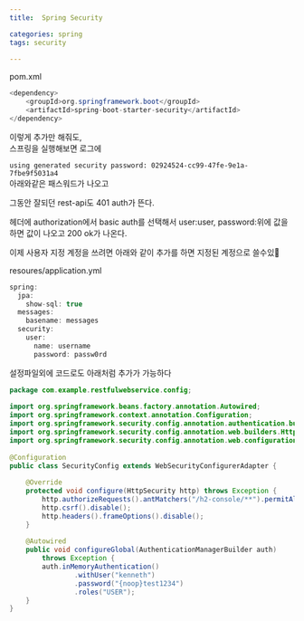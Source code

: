 ```yaml
---
title:  Spring Security

categories: spring 
tags: security
 
---
```


  
  
pom.xml  
```java  
<dependency>  
    <groupId>org.springframework.boot</groupId>  
    <artifactId>spring-boot-starter-security</artifactId>  
</dependency>  
```  
  
이렇게 추가만 해줘도,  
스프링을 실행해보면 로그에  
  
`using generated security password: 02924524-cc99-47fe-9e1a-7fbe9f5031a4`  
아래와같은 패스워드가 나오고  
  
그동안 잘되던 rest-api도 401 auth가 뜬다.  
  
헤더에 authorization에서 basic auth를 선택해서 user:user, password:위에 값을 하면 값이 나오고 200 ok가 나온다.  
  
  
이제 사용자 지정 계정을 쓰려면 아래와 같이 추가를 하면 지정된 계정으로 쓸수있  
  
resoures/application.yml  
```java  
spring:  
  jpa:  
    show-sql: true  
  messages:  
    basename: messages  
  security:  
    user:  
      name: username  
      password: passw0rd  
```  
  
  
설정파일외에 코드로도 아래처럼 추가가 가능하다  
  
```java  
package com.example.restfulwebservice.config;  
  
import org.springframework.beans.factory.annotation.Autowired;  
import org.springframework.context.annotation.Configuration;  
import org.springframework.security.config.annotation.authentication.builders.AuthenticationManagerBuilder;  
import org.springframework.security.config.annotation.web.builders.HttpSecurity;  
import org.springframework.security.config.annotation.web.configuration.WebSecurityConfigurerAdapter;  
  
@Configuration  
public class SecurityConfig extends WebSecurityConfigurerAdapter {  
  
    @Override  
    protected void configure(HttpSecurity http) throws Exception {  
        http.authorizeRequests().antMatchers("/h2-console/**").permitAll();  
        http.csrf().disable();  
        http.headers().frameOptions().disable();  
    }  
  
    @Autowired  
    public void configureGlobal(AuthenticationManagerBuilder auth)  
        throws Exception {  
        auth.inMemoryAuthentication()  
                .withUser("kenneth")  
                .password("{noop}test1234")  
                .roles("USER");  
    }  
}  
```  
